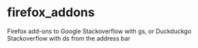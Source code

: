 # firefox_addons
Firefox add-ons to Google Stackoverflow with gs, or Duckduckgo Stackoverflow with ds from the address bar
